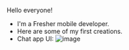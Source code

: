Hello everyone!
- I'm a Fresher mobile developer.
- Here are some of my first creations.
- Chat app UI: ![image](https://user-images.githubusercontent.com/104667945/202162660-efd7e0dd-5934-4dbb-9e72-9e0cf6e9b452.png)

